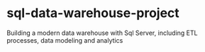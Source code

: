 # sql-data-warehouse-project
Building a modern data warehouse with Sql Server, including ETL processes, data modeling and analytics
